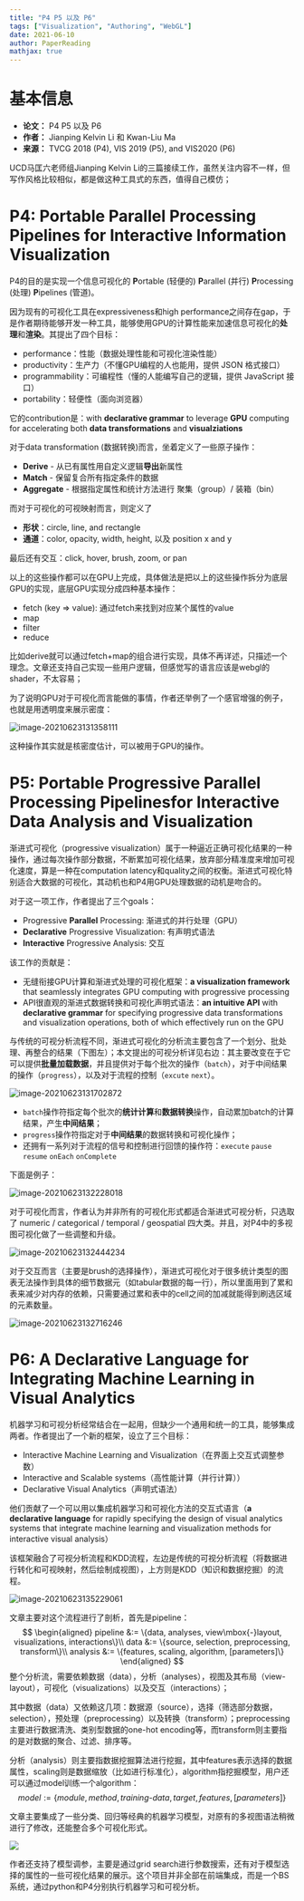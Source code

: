 ```yaml
---
title: "P4 P5 以及 P6"
tags: ["Visualization", "Authoring", "WebGL"]
date: 2021-06-10
author: PaperReading
mathjax: true
---
```


# 基本信息

- **论文：** P4 P5 以及 P6
- **作者：** Jianping Kelvin Li 和 Kwan-Liu Ma
- **来源：** TVCG 2018 (P4), VIS 2019 (P5), and VIS2020 (P6)

UCD马匡六老师组Jianping Kelvin Li的三篇接续工作，虽然关注内容不一样，但写作风格比较相似，都是做这种工具式的东西，值得自己模仿；



# P4: Portable Parallel Processing Pipelines for Interactive Information Visualization

P4的目的是实现一个信息可视化的 **P**ortable (轻便的) **P**arallel (并行) **P**rocessing (处理) **P**ipelines (管道)。

因为现有的可视化工具在expressiveness和high performance之间存在gap，于是作者期待能够开发一种工具，能够使用GPU的计算性能来加速信息可视化的**处理**和**渲染**。其提出了四个目标：

- performance：性能（数据处理性能和可视化渲染性能）
- productivity：生产力（不懂GPU编程的人也能用，提供 JSON 格式接口）
- programmability：可编程性（懂的人能编写自己的逻辑，提供 JavaScript 接口）
- portability：轻便性（面向浏览器）

它的contribution是：with **declarative grammar** to leverage **GPU** computing for accelerating both **data transformations** and **visualziations**



对于data transformation (数据转换)而言，坐着定义了一些原子操作：

- **Derive** - 从已有属性用自定义逻辑**导出**新属性
- **Match** - 保留复合所有指定条件的数据
- **Aggregate** - 根据指定属性和统计方法进行 聚集（group）/ 装箱（bin）

而对于可视化的可视映射而言，则定义了

- **形状**：circle, line, and rectangle
- **通道**：color, opacity, width, height, 以及 position x and y

最后还有交互：click, hover, brush, zoom, or pan



以上的这些操作都可以在GPU上完成，具体做法是把以上的这些操作拆分为底层GPU的实现，底层GPU实现分成四种基本操作：

- fetch (key => value): 通过fetch来找到对应某个属性的value
- map
- filter
- reduce

比如derive就可以通过fetch+map的组合进行实现，具体不再详述，只描述一个理念。文章还支持自己实现一些用户逻辑，但感觉写的语言应该是webgl的shader，不太容易；

为了说明GPU对于可视化而言能做的事情，作者还举例了一个感官增强的例子，也就是用透明度来展示密度：

![image-20210623131358111](https://jackie-image.oss-cn-hangzhou.aliyuncs.com/image-20210623131358111.png)

这种操作其实就是核密度估计，可以被用于GPU的操作。



# P5: Portable Progressive Parallel Processing Pipelinesfor Interactive Data Analysis and Visualization

渐进式可视化（progressive visualization）属于一种逼近正确可视化结果的一种操作，通过每次操作部分数据，不断累加可视化结果，放弃部分精准度来增加可视化速度，算是一种在computation latency和quality之间的权衡。渐进式可视化特别适合大数据的可视化，其动机也和P4用GPU处理数据的动机是吻合的。

对于这一项工作，作者提出了三个goals：

- Progressive **Parallel** Processing: 渐进式的并行处理（GPU）
- **Declarative** Progressive Visualization: 有声明式语法
- **Interactive** Progressive Analysis: 交互

该工作的贡献是：

- 无缝衔接GPU计算和渐进式处理的可视化框架：**a visualization framework** that seamlessly integrates GPU computing with progressive processing
- API很直观的渐进式数据转换和可视化声明式语法：**an intuitive API** with **declarative grammar** for specifying progressive data transformations and visualization operations, both of which effectively run on the GPU

与传统的可视分析流程不同，渐进式可视化的分析流主要包含了一个划分、批处理、再整合的结果（下图左）；本文提出的可视分析详见右边：其主要改变在于它可以提供**批量加载数据**，并且提供对于每个批次的操作（`batch`），对于中间结果的操作（`progress`），以及对于流程的控制（`excute` `next`）。

![image-20210623131702872](https://jackie-image.oss-cn-hangzhou.aliyuncs.com/image-20210623131702872.png)

- `batch`操作符指定每个批次的**统计计算**和**数据转换**操作，自动累加batch的计算结果，产生**中间结果**；
- `progress`操作符指定对于**中间结果**的数据转换和可视化操作；
- 还拥有一系列对于流程的信号和控制进行回馈的操作符：`execute` `pause` `resume` `onEach` `onComplete`

下面是例子：

![image-20210623132228018](https://jackie-image.oss-cn-hangzhou.aliyuncs.com/image-20210623132228018.png)

对于可视化而言，作者认为并非所有的可视化形式都适合渐进式可视分析，只选取了 numeric / categorical / temporal / geospatial 四大类。并且，对P4中的多视图可视化做了一些调整和升级。

![image-20210623132444234](https://jackie-image.oss-cn-hangzhou.aliyuncs.com/image-20210623132444234.png)

对于交互而言（主要是brush的选择操作），渐进式可视化对于很多统计类型的图表无法操作到具体的细节数据元（如tabular数据的每一行），所以里面用到了累和表来减少对内存的依赖，只需要通过累和表中的cell之间的加减就能得到刷选区域的元素数量。

![image-20210623132716246](https://jackie-image.oss-cn-hangzhou.aliyuncs.com/image-20210623132716246.png)



# P6: A **Declarative Language** for Integrating **Machine Learning** in Visual Analytics

机器学习和可视分析经常结合在一起用，但缺少一个通用和统一的工具，能够集成两者。作者提出了一个新的框架，设立了三个目标：

- Interactive Machine Learning and Visualization（在界面上交互式调整参数）
- Interactive and Scalable systems（高性能计算（并行计算））
- Declarative Visual Analytics（声明式语法）

他们贡献了一个可以用以集成机器学习和可视化方法的交互式语言（**a declarative language** for rapidly specifying the design of visual analytics systems that integrate machine learning and visualization methods for interactive visual analysis）

该框架融合了可视分析流程和KDD流程，左边是传统的可视分析流程（将数据进行转化和可视映射，然后绘制成视图），上方则是KDD（知识和数据挖掘）的流程。

![image-20210623135229061](https://jackie-image.oss-cn-hangzhou.aliyuncs.com/image-20210623135229061.png)

文章主要对这个流程进行了剖析，首先是pipeline：
$$
\begin{aligned}
pipeline &:= \{data, analyses, view\mbox{-}layout, visualizations, interactions\}\\
data &:= \{source, selection, preprocessing, transform\}\\
analysis &:= \{features, scaling, algorithm, [parameters]\}
\end{aligned}
$$
整个分析流，需要依赖数据（data），分析（analyses），视图及其布局（view-layout），可视化（visualizations）以及交互（interactions）；

其中数据（data）又依赖这几项：数据源（source），选择（筛选部分数据，selection），预处理（preprocessing）以及转换（transform）；preprocessing主要进行数据清洗、类别型数据的one-hot encoding等，而transform则主要指的是对数据的聚合、过滤、排序等。

分析（analysis）则主要指数据挖掘算法进行挖掘，其中features表示选择的数据属性，scaling则是数据缩放（比如进行标准化），algorithm指挖掘模型，用户还可以通过model训练一个algorithm：
$$
model := \{module, method, training\mbox{-}data, target, features, [parameters]\}
$$


文章主要集成了一些分类、回归等经典的机器学习模型，对原有的多视图语法稍微进行了修改，还能整合多个可视化形式。

![](https://jackie-image.oss-cn-hangzhou.aliyuncs.com/image-20210623140647952.png)

作者还支持了模型调参，主要是通过grid search进行参数搜索，还有对于模型选择的属性的一些可视化结果的展示。这个项目并非全部在前端集成，而是一个BS系统，通过python和P4分别执行机器学习和可视分析。

